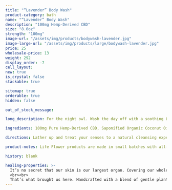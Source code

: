 ```yaml
---
title: "“Lavender” Body Wash"
product-category: bath
name: "“Lavender” Body Wash"
description: "100mg Hemp-Derived CBD"
size: "8.0oz"
strength: "100mg"
image-url: "/assets/img/products/bodywash-lavender.jpg"
image-large-url: "/assets/img/products/large/bodywash-lavender.jpg"
price: 25
wholesale-price: 13
weight: 292
display_order: -7
cell_layout:
new: true
is_crystal: false
stackable: true

sitemap: true
orderable: true
hidden: false

out_of_stock_message:

long_description: For the night owl. Wash the day off with a soothing Lavender wash. Lavender essential oil is a powerful natural antioxidant, anti-microbial, anti-depressant and sedative. Proven to kill infection and increase cell growth causing wounds to heal faster while decreasing the appearance of scars. Infused with a cleansed, tumbled Amethyst - the stone of sleep and sobriety. 

ingredients: 100mg Pure Hemp-Derived CBD, Saponified Organic Coconut Oil, Saponified Organic Olive Oil, Saponified Organic Jojoba Oil, Lavender Essential Oil Blend, Natural Rosemary Extract, Organic Aloe Vera, Cleansed & Charged Crystal.

directions: Lather up and treat your senses to a natural cleansing experience. Massage the plant oils deep into your skin and inhale, hold for 5 seconds. Exhale, hold for 5 seconds and repeat 5 times for a soothing, aromatic treat.

product-notes: Life Flower products are made in small batches with all-natural and boutique ingredients. Orders are processed and shipped in 7-10 business days. Please allow additional time for&nbsp;delivery.

history: blank

healing-properties: >-
  It’s no secret that our skin is our largest organ. Covering our whole body, it is our primary line of defense against illness and dis-ease which can be a big job in today’s society. The vast majority of soap on store shelves is full of synthetics - chemical colors, fragrances/perfumes, foaming boasters, detergents and metals which can all be extremely damaging once rubbed into our most fragile and absorbent organ. Chronic use of these chemical soaps can cause our skin to store them in fat and even in the brain - leading to buildup of cancers and other illnesses. Not only are these chemicals horrible for us, every time we use them they are washed down our drains and introduced into our environment.
  <br><br>
  That’s what brought us here. Handcrafted with a blend of gentle plant oils that are divinely designed by Mother Nature to work with our fragile skin and eco-system, our conscious wash gives you clean without chemical. Thickened with pure organic Aloe and scented with 3 different anti-viral, locally sourced essential oils.
---
```

